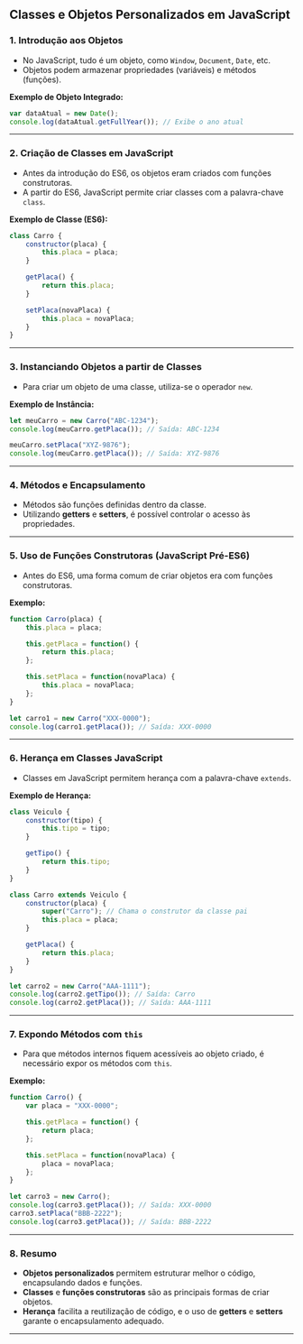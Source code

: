 ## **Classes e Objetos Personalizados em JavaScript**

### 1. **Introdução aos Objetos**
   - No JavaScript, tudo é um objeto, como `Window`, `Document`, `Date`, etc.
   - Objetos podem armazenar propriedades (variáveis) e métodos (funções).

   **Exemplo de Objeto Integrado:**
   ```javascript
   var dataAtual = new Date();
   console.log(dataAtual.getFullYear()); // Exibe o ano atual
   ```

---

### 2. **Criação de Classes em JavaScript**
   - Antes da introdução do ES6, os objetos eram criados com funções construtoras.
   - A partir do ES6, JavaScript permite criar classes com a palavra-chave `class`.

   **Exemplo de Classe (ES6):**
   ```javascript
   class Carro {
       constructor(placa) {
           this.placa = placa;
       }

       getPlaca() {
           return this.placa;
       }

       setPlaca(novaPlaca) {
           this.placa = novaPlaca;
       }
   }
   ```

---

### 3. **Instanciando Objetos a partir de Classes**
   - Para criar um objeto de uma classe, utiliza-se o operador `new`.

   **Exemplo de Instância:**
   ```javascript
   let meuCarro = new Carro("ABC-1234");
   console.log(meuCarro.getPlaca()); // Saída: ABC-1234

   meuCarro.setPlaca("XYZ-9876");
   console.log(meuCarro.getPlaca()); // Saída: XYZ-9876
   ```

---

### 4. **Métodos e Encapsulamento**
   - Métodos são funções definidas dentro da classe.
   - Utilizando **getters** e **setters**, é possível controlar o acesso às propriedades.

---

### 5. **Uso de Funções Construtoras (JavaScript Pré-ES6)**
   - Antes do ES6, uma forma comum de criar objetos era com funções construtoras.

   **Exemplo:**
   ```javascript
   function Carro(placa) {
       this.placa = placa;

       this.getPlaca = function() {
           return this.placa;
       };

       this.setPlaca = function(novaPlaca) {
           this.placa = novaPlaca;
       };
   }

   let carro1 = new Carro("XXX-0000");
   console.log(carro1.getPlaca()); // Saída: XXX-0000
   ```

---

### 6. **Herança em Classes JavaScript**
   - Classes em JavaScript permitem herança com a palavra-chave `extends`.

   **Exemplo de Herança:**
   ```javascript
   class Veiculo {
       constructor(tipo) {
           this.tipo = tipo;
       }

       getTipo() {
           return this.tipo;
       }
   }

   class Carro extends Veiculo {
       constructor(placa) {
           super("Carro"); // Chama o construtor da classe pai
           this.placa = placa;
       }

       getPlaca() {
           return this.placa;
       }
   }

   let carro2 = new Carro("AAA-1111");
   console.log(carro2.getTipo()); // Saída: Carro
   console.log(carro2.getPlaca()); // Saída: AAA-1111
   ```

---

### 7. **Expondo Métodos com `this`**
   - Para que métodos internos fiquem acessíveis ao objeto criado, é necessário expor os métodos com `this`.

   **Exemplo:**
   ```javascript
   function Carro() {
       var placa = "XXX-0000";

       this.getPlaca = function() {
           return placa;
       };

       this.setPlaca = function(novaPlaca) {
           placa = novaPlaca;
       };
   }

   let carro3 = new Carro();
   console.log(carro3.getPlaca()); // Saída: XXX-0000
   carro3.setPlaca("BBB-2222");
   console.log(carro3.getPlaca()); // Saída: BBB-2222
   ```

---

### 8. **Resumo**
   - **Objetos personalizados** permitem estruturar melhor o código, encapsulando dados e funções.
   - **Classes** e **funções construtoras** são as principais formas de criar objetos.
   - **Herança** facilita a reutilização de código, e o uso de **getters** e **setters** garante o encapsulamento adequado.

---